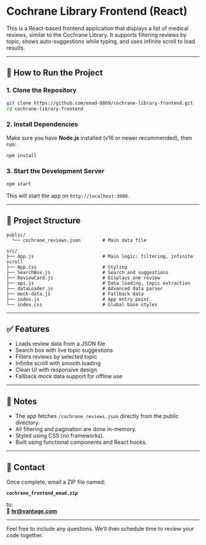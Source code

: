 # Cochrane Library Frontend (React)

This is a React-based frontend application that displays a list of medical reviews, similar to the Cochrane Library. It supports filtering reviews by topic, shows auto-suggestions while typing, and uses infinite scroll to load results.

---

## 🚀 How to Run the Project

### 1. Clone the Repository

```bash
git clone https://github.com/emad-8869/cochrane-library-frontend.git
cd cochrane-library-frontend
```

### 2. Install Dependencies

Make sure you have **Node.js** installed (v16 or newer recommended), then run:

```bash
npm install
```

### 3. Start the Development Server

```bash
npm start
```

This will start the app on `http://localhost:3000`.

---

## 📂 Project Structure

```
public/
  └── cochrane_reviews.json        # Main data file

src/
├── App.js                         # Main logic: filtering, infinite scroll
├── App.css                        # Styling
├── SearchBox.js                   # Search and suggestions
├── ReviewCard.js                  # Displays one review
├── api.js                         # Data loading, topic extraction
├── dataLoader.js                  # Advanced data parser
├── mock-data.js                   # Fallback data
├── index.js                       # App entry point
└── index.css                      # Global base styles
```

---

## ✅ Features

- Loads review data from a JSON file
- Search box with live topic suggestions
- Filters reviews by selected topic
- Infinite scroll with smooth loading
- Clean UI with responsive design
- Fallback mock data support for offline use

---

## 🧪 Notes

- The app fetches `/cochrane_reviews.json` directly from the public directory.
- All filtering and pagination are done in-memory.
- Styled using CSS (no frameworks).
- Built using functional components and React hooks.

---

## 📩 Contact

Once complete, email a ZIP file named:

**`cochrane_frontend_emad.zip`**

to:  
📧 **hr@vantage.com**

---

Feel free to include any questions. We’ll then schedule time to review your code together.
